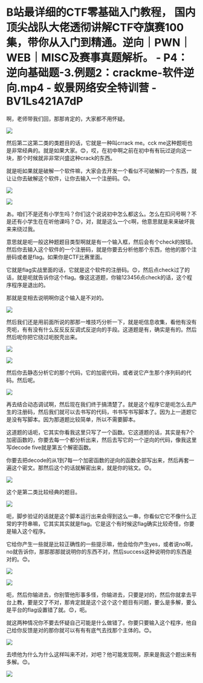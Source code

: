 # B站最详细的CTF零基础入门教程， 国内顶尖战队大佬透彻讲解CTF夺旗赛100集，带你从入门到精通。逆向｜PWN｜WEB｜MISC及赛事真题解析。 - P4：逆向基础题-3.例题2：crackme-软件逆向.mp4 - 蚁景网络安全特训营 - BV1Ls421A7dP

啊，老师带我们回，那那肯定的，大家都不用怀疑。

![](img/1eddbda8d886965b25cc4b30c0121b6b_1.png)

然后第二这第二类的类题目的话，它就是一种叫crrack me。cck me这种题呃也是非常经典的。就是如果大家。😊，哎，在初中啊之前在初中有有玩过逆向这一块，那个时候就非非常兴盛这种crack的东西。

就是呃如果就是破解一个软件嘛，大家会去开发一个看似不可破解的一个东西，就让让你去破解这个软件，让你去输入一个注册码。😊。



![](img/1eddbda8d886965b25cc4b30c0121b6b_3.png)

![](img/1eddbda8d886965b25cc4b30c0121b6b_4.png)

あ。咱们不是还有小学生吗？你们这个说说初中怎么都这么。怎么在扣问号啊？不是还有小学生在在听他课吗？😊，对，就是这么一个c啊，他意思就是来来破坏我来来绕过我。

意思就是呃一般这种题题目类型啊就是有一个输入框，然后会有个check的按钮。然后你去输入这个软件的一个注册码，就是你要去分析他那个东西，他他的那个注册码或者是flag。如果你是CTF比赛里面。

它就是flag实战里面的话，它就是这个软件的注册码。😊，然后点check过了的话，就是呃就告诉你这个flag。像这这道题，你输123456点check的话，这个程序程序是退出的。

那就是变相去说明啊你这个输入是不对的。

![](img/1eddbda8d886965b25cc4b30c0121b6b_6.png)

然后我们还是用前面所说的那那一堆技巧分析一下，就是呃信息收集，看他有没有壳呃，有有没有什么反反反反调式反逆向的手段。这道题是有，确实是有的。然后然后呢你把它绕过呃脱壳出来。



![](img/1eddbda8d886965b25cc4b30c0121b6b_8.png)

![](img/1eddbda8d886965b25cc4b30c0121b6b_9.png)

然后你去静态分析它的那个代码，它的加密代码，或者说它产生那个序列码的代码。然后呢。

![](img/1eddbda8d886965b25cc4b30c0121b6b_11.png)

再去结合动态调试啊，然后现在我们终于搞清楚了。就是这个程序它是呃怎么去产生的注册码，然后我们就可以去书写的代码，书书写书写脚本了。因为上一道题它是没有写脚本。因为那道题比较简单，所以不需要脚本。

这道题的话呃，它其实你看我这里只写了一个函数。它这道题的话，其实是有7个加密函数的，你要去每一个都分析出来，然后去写它的一个逆向的代码，像我这里写decode five就是第五个解密函数。

你要去把decode的从1到7每一个加密函数的逆向的函数全部写出来，然后再套一遍这个密文。那然后这个的话就解密出来，就是你的铭文。😊。



![](img/1eddbda8d886965b25cc4b30c0121b6b_13.png)

这个是第二类比较经典的题目。

![](img/1eddbda8d886965b25cc4b30c0121b6b_15.png)

呃，脚步验证的话就是这个脚本运行出来会得到这么一串，你看似它它不像什么正常的字符串嘛，它其实其实就是flag。它是这个有时候这flag确实比较奇怪，你要是输入这个程序。

它给你产生一些就是比较正确性的一些提示嘛，他会给你产生yes，或者说no啊，no就告诉你，那那那那就说明你的东西不对，然后success这种说明你的东西是对的。😊。



![](img/1eddbda8d886965b25cc4b30c0121b6b_17.png)

![](img/1eddbda8d886965b25cc4b30c0121b6b_18.png)

呃，然后你输进去，你别管他形事多怪，你输进去，只要是对的，然后你就拿去平台上教，要是交了不对，那肯定就是这个这个这个题目有问题，要么是多解，要么是平台的flag设置错了就。😊，呃。

就这两种情况你不要去怀疑自己可能是什么做错了。你要只要输入这个程序，他自己给你反馈是对的那你就可以有有有底气去找那个主体的。😊。



![](img/1eddbda8d886965b25cc4b30c0121b6b_20.png)

去喷他为什么为什么这样叫来不对，对吧？他可能发现啊，原来是我这个题出来有多解。😊。

![](img/1eddbda8d886965b25cc4b30c0121b6b_22.png)